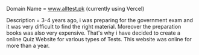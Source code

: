Domain Name = www.alltest.pk (currently using Vercel)


Description = 3-4 years ago, i was preparing for the government exam and it was very difficult to find the right material. Moreover the preparation books was also very expensive. That's why i have decided to create a online Quiz Website for various types of Tests. This website was online for more than a year.
